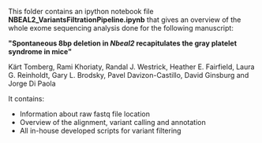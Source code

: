 This folder contains an ipython notebook file **NBEAL2_VariantsFiltrationPipeline.ipynb** that gives an overview of the whole exome sequencing analysis done for the following manuscript:

**"Spontaneous 8bp deletion in _Nbeal2_ recapitulates the gray platelet syndrome in mice"**

Kärt Tomberg, Rami Khoriaty, Randal J. Westrick, Heather E. Fairfield, Laura G. Reinholdt, Gary L. Brodsky, Pavel Davizon-Castillo, David Ginsburg and Jorge Di Paola

It contains:
* Information about raw fastq file location
* Overview of the alignment, variant calling and annotation
* All in-house developed scripts for variant filtering
